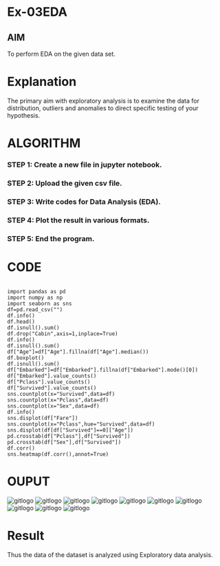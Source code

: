 # Ex-03EDA

## AIM
To perform EDA on the given data set. 

# Explanation
The primary aim with exploratory analysis is to examine the data for distribution, outliers and 
anomalies to direct specific testing of your hypothesis.
 

# ALGORITHM

### STEP 1: Create a new file in jupyter notebook.
### STEP 2: Upload the given csv file.
### STEP 3: Write codes for Data Analysis (EDA).
### STEP 4: Plot the result in various formats.
### STEP 5: End the program.


# CODE
```

import pandas as pd
import numpy as np
import seaborn as sns
df=pd.read_csv("")
df.info()
df.head()
df.isnull().sum()
df.drop("Cabin",axis=1,inplace=True)
df.info()
df.isnull().sum()
df["Age"]=df["Age"].fillna(df["Age"].median())
df.boxplot()
df.isnull().sum()
df["Embarked"]=df["Embarked"].fillna(df["Embarked"].mode()[0])
df["Embarked"].value_counts()
df["Pclass"].value_counts()
df["Survived"].value_counts()
sns.countplot(x="Survived",data=df)
sns.countplot(x="Pclass",data=df)
sns.countplot(x="Sex",data=df)
df.info()
sns.displot(df["Fare"])
sns.countplot(x="Pclass",hue="Survived",data=df)
sns.displot(df[df["Survived"]==0]["Age"])
pd.crosstab(df["Pclass"],df["Survived"])
pd.crosstab(df["Sex"],df["Survived"])
df.corr()
sns.heatmap(df.corr(),annot=True)

```
# OUPUT

![gitlogo](str.png)
![gitlogo](str1.png)
![gitlogo](str2.png)
![gitlogo](str3.png)
![gitlogo](str4.png)
![gitlogo](str5.png)
![gitlogo](str6.png)
![gitlogo](str7.png)
![gitlogo](str8.png)
![gitlogo](str9.png)

# Result

Thus the data of the dataset is analyzed using Exploratory data analysis.